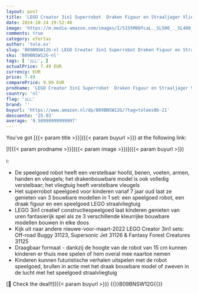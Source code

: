 ```yaml
---
layout: post
title: 'LEGO Creator 3in1 Superrobot  Draken Figuur en Straaljager Vliegtuig Speelgoed  Creatief Bouwpakket voor Jongens en Meisjes  Cadeau voor Kinderen 31124'
date: 2024-10-24 19:52:40
image: 'https://m.media-amazon.com/images/I/5155M8OfcaL._SL500_._SL400_.jpg'
comments: true
category: ofertas
author: 'tole.es'
slug: 'B09BNSW12G-nl LEGO Creator 3in1 Superrobot Draken Figuur en Straaljager...'
sku: 'B09BNSW12G-nl'
tags: [ '🇳🇱', ]
actualPrice: 7.49 EUR
currency: EUR
price: 7.49
comparePrice: 9.99 EUR
prodname: 'LEGO Creator 3in1 Superrobot  Draken Figuur en Straaljager Vliegtuig Speelgoed  Creatief Bouwpakket voor Jongens en Meisjes  Cadeau voor Kinderen 31124'
country: 'nl'
flag: '🇳🇱'
brand: ''
buyurl: 'https://www.amazon.nl/dp/B09BNSW12G/?tag=tolees0b-21'
descuento: '25.03'
average: '9.50999999999997'
---
```


You've got [{{< param title >}}]({{< param buyurl >}}) at the following link:

[![{{< param prodname >}}]({{< param image >}})]({{< param buyurl >}})

ℹ️:

- De speelgoed robot heeft een verstelbaar hoofd, benen, voeten, armen, handen en vleugels; het drakenbouwbare model is ook volledig verstelbaar; het vliegtuig heeft verstelbare vleugels
- Het superrobot speelgoed voor kinderen vanaf 7 jaar oud laat ze genieten van 3 bouwbare modellen in 1 set: een speelgoed robot, een draak figuur en een speelgoed LEGO straalvliegtuig
- LEGO 3in1 creatief constructiespeelgoed laat kinderen genieten van uren fantasierijk spel als ze 3 verschillende kleurrijke bouwbare modellen bouwen in elke doos
- Kijk uit naar andere nieuwe-voor-maart-2022 LEGO Creator 3in1 sets: Off-road Buggy 31123, Supersonic Jet 31126 & Fantasy Forest Creatures 31125
- Draagbaar formaat - dankzij de hoogte van de robot van 15 cm kunnen kinderen er thuis mee spelen of hem overal mee naartoe nemen
- Kinderen kunnen futuristische verhalen uitspelen met de robot speelgoed, brullen in actie met het draak bouwbare model of zweven in de lucht met het speelgoed straalvliegtuig

[🛒 Check the deal!!]({{< param buyurl >}})
{{<world>}}B09BNSW12G{{</world>}}
